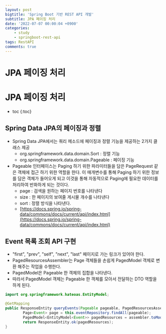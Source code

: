```yaml
---
layout: post
bigtitle: 'Spring Boot 기반 REST API 개발'
subtitle: JPA 페이징 처리
date: '2022-07-07 00:00:04 +0900'
categories:
    - study
    - springboot-rest-api
tags: RestAPI
comments: true
---
```


# JPA 페이징 처리

# JPA 페이징 처리 
* toc
{:toc}

## Spring Data JPA의 페이징과 정렬
+ Spring Data JPA에서는 쿼리 메소드에 페이징과 정렬 기능을 제공하는 2가지 클래스 제공
  + org.springframework.data.domain.Sort : 정렬 기능
  + org.springframework.data.domain.Pageable : 페이징 기능
+ Pageable 인터페이스는 Paging 하기 위한 파라미터들을 담은 PageRequest 같은 객체에 접근 하기 위한 역할을 한다. 이 매개변수를 통해 Paging 하기 위한 정보를 담은 객체가 들어오게 되고 이것을 통해 자동적으로 Paging에 필요한 데이터를 처리하여 반화하게 되는 것이다.
  + page : 검색을 원하는 페이지 번호를 나타낸다
  + size : 한 페이지의 보여줄 게시물 개수를 나타낸다
  + sort : 정렬 방식을 나타낸다.
  + [https://docs.spring.io/spring-data/commons/docs/current/api/index.html](https://docs.spring.io/spring-data/commons/docs/current/api/index.html)
## Event 목록 조회 API 구현 
  + "first", "prev", "self", "next", "last" 페이지로 가는 링크가 있어야 한다.
  + PagedResourcesAssembler는 Page 객체들을 손쉽게 PagedModel 객체로 변환 해주는 작업을 수행한다.
  + PagedModel은 Pageable 한 객체의 집합을 나타낸다.
  + 따라서 PagedModel 객체는 Pageable 한 객체를 모아서 전달하는 DTO 역할을 하게 된다.

~~~java
import org.springframework.hateoas.EntityModel;

@GetMapping
public ResponseEntity queryEvents(Pageable pageable, PagedResourcesAssembler<Event> assembler) {
        Page<Event> page = this.eventRepository.findAll(pageable);
        PagedModel<EntityModel<Event>> pagedResources = assembler.toModel(page);
        return ResponseEntity.ok(pagedResources);
}
~~~
